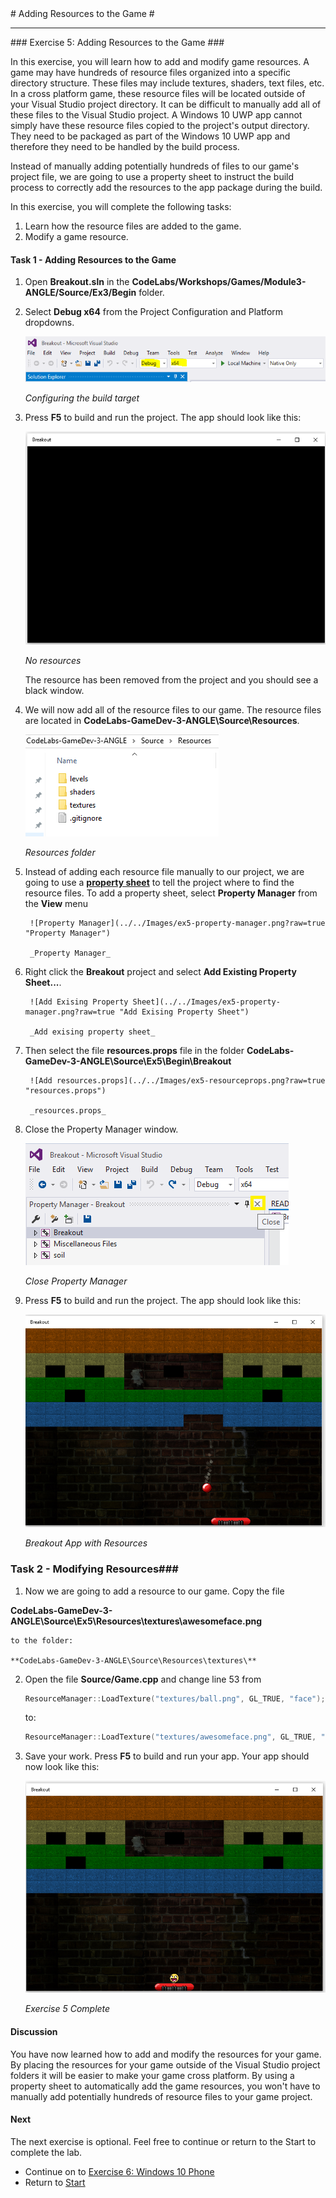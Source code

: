 ﻿<a name="HOLTop" />
# Adding Resources to the Game #

---


<a name="Exercise5" />
### Exercise 5: Adding Resources to the Game ###

In this exercise, you will learn how to add and modify game resources. A game may have hundreds of resource files organized into a specific directory structure.
These files may include textures, shaders, text files, etc. In a cross platform game, these resource files will be located outside of your Visual Studio project directory.
It can be difficult to manually add all of these files to the Visual Studio project. A Windows 10 UWP app cannot simply have these resource files copied to the project's output directory.
They need to be packaged as part of the Windows 10 UWP app and therefore they need to be handled by the build process.

Instead of manually adding potentially hundreds of files to our game's project file, we are going to use a property sheet to instruct the build process to correctly add the resources
to the app package during the build.

In this exercise, you will complete the following tasks:

1. Learn how the resource files are added to the game.
2. Modify a game resource.

#### Task 1 - Adding Resources to the Game ####

1. Open **Breakout.sln** in the **CodeLabs/Workshops/Games/Module3-ANGLE/Source/Ex3/Begin** folder.  

2. Select **Debug x64** from the Project Configuration and Platform dropdowns.

	![Configuring the build target](../../Images/ex2-debug-x64.PNG?raw=true "Configuring the build target")

	_Configuring the build target_

3. Press **F5** to build and run the project. The app should look like this:

	![No Resources](../../Images/ex5-no-resources.png?raw=true "No Resources")

	_No resources_

    The resource has been removed from the project and you should see a black window.

4. We will now add all of the resource files to our game. The resource files are located in **CodeLabs-GameDev-3-ANGLE\Source\Resources**.

 	![Resources Folder](../../Images/ex5-resources-folder.png?raw=true "Resources Folder")

	_Resources folder_

5. Instead of adding each resource file manually to our project, we are going to use a **[property sheet](./Begin/Breakout/resources.props)** to tell the project where to find the resource files. To add a property sheet, select **Property Manager** from the **View** menu

 	    ![Property Manager](../../Images/ex5-property-manager.png?raw=true "Property Manager")

	    _Property Manager_

6. Right click the **Breakout** project and select **Add Existing Property Sheet...**.

 	    ![Add Exising Property Sheet](../../Images/ex5-property-manager.png?raw=true "Add Exising Property Sheet")

	    _Add exising property sheet_

7. Then select the file **resources.props** file in the folder **CodeLabs-GameDev-3-ANGLE\Source\Ex5\Begin\Breakout**

 	    ![Add resources.props](../../Images/ex5-resourceprops.png?raw=true "resources.props")

	    _resources.props_

8. Close the Property Manager window.

 	![Close Property Manager](../../Images/ex5-close-property-manager.png?raw=true "Close Property Manager")

	_Close Property Manager_

9. Press **F5** to build and run the project. The app should look like this:

	![Breakout App with Resources](../../Images/ex4-breakout-app-input.png?raw=true "Breakout App with Resources")

	_Breakout App with Resources_

### Task 2 - Modifying Resources###

1. Now we are going to add a resource to our game. Copy the file  

 **CodeLabs-GameDev-3-ANGLE\Source\Ex5\Resources\textures\awesomeface.png**

    to the folder:

    **CodeLabs-GameDev-3-ANGLE\Source\Resources\textures\**

2. Open the file **Source/Game.cpp** and change line 53 from

    ````C++
    ResourceManager::LoadTexture("textures/ball.png", GL_TRUE, "face");
    ````
    to:

    ````C++
    ResourceManager::LoadTexture("textures/awesomeface.png", GL_TRUE, "face");
    ````

3. Save your work. Press **F5** to build and run your app. Your app should now look like this:

	![Exercise 5 Complete](../../Images/ex5-end.png?raw=true "Ex5 Complete")

	_Exercise 5 Complete_

#### Discussion ####

You have now learned how to add and modify the resources for your game. By placing the resources for your game outside of the Visual Studio project folders
it will be easier to make your game cross platform. By using a property sheet to automatically add the game resources, you won't have to manually add potentially
hundreds of resource files to your game project.


#### Next ####

The next exercise is optional. Feel free to continue or return to the Start to complete the lab.

- Continue on to [Exercise 6: Windows 10 Phone](../../Source/Ex6/README.md)
- Return to [Start](../../README.md)
